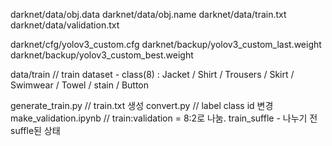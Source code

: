 darknet/data/obj.data
darknet/data/obj.name
darknet/data/train.txt
darknet/data/validation.txt

darknet/cfg/yolov3_custom.cfg
darknet/backup/yolov3_custom_last.weight
darknet/backup/yolov3_custom_best.weight

data/train // train dataset - class(8) : Jacket / Shirt / Trousers / Skirt / Swimwear / Towel / stain / Button

generate_train.py // train.txt 생성
convert.py  // label class id 변경
make_validation.ipynb  // train:validation = 8:2로 나눔. train_suffle - 나누기 전 suffle된 상태